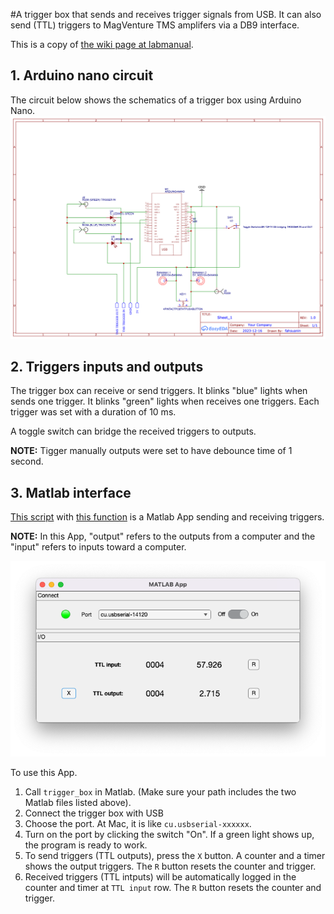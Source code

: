 #A trigger box that sends and receives trigger signals from USB. It can also send (TTL) triggers to MagVenture TMS amplifers via a DB9 interface.

This is a copy of [the wiki page at labmanual](https://github.com/fahsuanlin/labmanual/wiki/44.-Trigger-box).

## 1. Arduino nano circuit
The circuit below shows the schematics of a trigger box using Arduino Nano. 
![](https://github.com/fahsuanlin/labmanual/blob/master/images/Schematic_trigger_box_arduino_nano_2023-12-18.png) 

## 2. Triggers inputs and outputs
The trigger box can receive or send triggers. It blinks "blue" lights when sends one trigger. It blinks "green" lights when receives one triggers. Each trigger was set with a duration of 10 ms.

A toggle switch can bridge the received triggers to outputs.  

**NOTE:** Tigger manually outputs were set to have debounce time of 1 second. 

## 3. Matlab interface

[This script](https://github.com/fahsuanlin/arduino/blob/main/trigger_monitor.mlapp) with [this function](https://github.com/fahsuanlin/arduino/blob/main/trigger_monitor_readSerialData.m) is a Matlab App sending and receiving triggers. 

**NOTE:** In this App, "output" refers to the outputs from a computer and the "input" refers to inputs toward a computer.

![](https://github.com/fahsuanlin/labmanual/blob/master/images/trigger_box_matlab.png) 

To use this App.
1. Call `trigger_box` in Matlab. (Make sure your path includes the two Matlab files listed above).
2. Connect the trigger box with USB
3. Choose the port. At Mac, it is like `cu.usbserial-xxxxxx`. 
4. Turn on the port by clicking the switch "On". If a green light shows up, the program is ready to work.
5. To send triggers (TTL outputs), press the `X` button. A counter and a timer shows the output triggers. The `R` button resets the counter and trigger.
6. Received triggers (TTL intputs) will be automatically logged in the counter and timer at `TTL input` row. The `R` button resets the counter and trigger.

